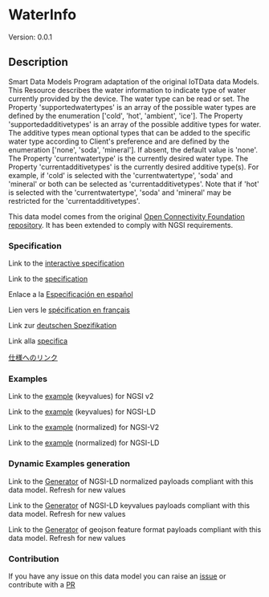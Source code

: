# WaterInfo
Version: 0.0.1

## Description 

Smart Data Models Program adaptation of the original IoTData data Models. This Resource describes the water information to indicate type of water currently provided by the device. The water type can be read or set. The Property 'supportedwatertypes' is an array of the possible water types are defined by the enumeration ['cold', 'hot', 'ambient', 'ice']. The Property 'supportedadditivetypes' is an array of the possible additive types for water. The additive types mean optional types that can be added to the specific water type according to Client's preference and are defined by the enumeration ['none', 'soda', 'mineral']. If absent, the default value is 'none'.  The Property 'currentwatertype' is the currently desired water type.  The Property 'currentadditivetypes' is the currently desired additive type(s).  For example, if 'cold' is selected with the 'currentwatertype', 'soda' and 'mineral' or both can be selected as 'currentadditivetypes'. Note that if 'hot' is selected with the 'currentwatertype', 'soda' and 'mineral' may be restricted for the 'currentadditivetypes'.

This data model comes from the original [Open Connectivity Foundation repository](https://github.com/openconnectivityfoundation/IoTDataModels). It has been extended to comply with NGSI requirements.
### Specification

Link to the [interactive specification](https://swagger.lab.fiware.org/?url=https://smart-data-models.github.io/dataModel.OCF/WaterInfo/swagger.yaml)

Link to the [specification](https://github.com/smart-data-models/dataModel.OCF/blob/master/WaterInfo/doc/spec.md)

Enlace a la [Especificación en español](https://github.com/smart-data-models/dataModel.OCF/blob/master/WaterInfo/doc/spec_ES.md)

Lien vers le [spécification en français](https://github.com/smart-data-models/dataModel.OCF/blob/master/WaterInfo/doc/spec_FR.md)

Link zur [deutschen Spezifikation](https://github.com/smart-data-models/dataModel.OCF/blob/master/WaterInfo/doc/spec_DE.md)

Link alla [specifica](https://github.com/smart-data-models/dataModel.OCF/blob/master/WaterInfo/doc/spec_IT.md)

[仕様へのリンク](https://github.com/smart-data-models/dataModel.OCF/blob/master/WaterInfo/doc/spec_JA.md)
### Examples

Link to the [example](https://smart-data-models.github.io/dataModel.OCF/WaterInfo/examples/example.json) (keyvalues) for NGSI v2

Link to the [example](https://smart-data-models.github.io/dataModel.OCF/WaterInfo/examples/example.jsonld) (keyvalues) for NGSI-LD

Link to the [example](https://smart-data-models.github.io/dataModel.OCF/WaterInfo/examples/example-normalized.json) (normalized) for NGSI-V2

Link to the [example](https://smart-data-models.github.io/dataModel.OCF/WaterInfo/examples/example-normalized.jsonld) (normalized) for NGSI-LD
### Dynamic Examples generation

Link to the [Generator](https://smartdatamodels.org/extra/ngsi-ld_generator.php?schemaUrl=https://raw.githubusercontent.com/smart-data-models/dataModel.OCF/master/WaterInfo/schema.json&email=info@smartdatamodels.org) of NGSI-LD normalized payloads compliant with this data model. Refresh for new values

Link to the [Generator](https://smartdatamodels.org/extra/ngsi-ld_generator_keyvalues.php?schemaUrl=https://raw.githubusercontent.com/smart-data-models/dataModel.OCF/master/WaterInfo/schema.json&email=info@smartdatamodels.org) of NGSI-LD keyvalues payloads compliant with this data model. Refresh for new values

Link to the [Generator](https://smartdatamodels.org/extra/geojson_features_generator.php?schemaUrl=https://raw.githubusercontent.com/smart-data-models/dataModel.OCF/master/WaterInfo/schema.json&email=info@smartdatamodels.org) of geojson feature format payloads compliant with this data model. Refresh for new values
### Contribution

 If you have any issue on this data model you can raise an [issue](https://github.com/smart-data-models/dataModel.OCF/issues)  or contribute with a [PR](https://github.com/smart-data-models/dataModel.OCF/pulls)